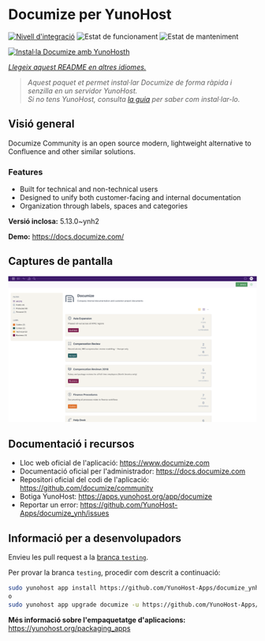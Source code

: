 <!--
N.B.: Aquest README ha estat generat automàticament per <https://github.com/YunoHost/apps/tree/master/tools/readme_generator>
NO s'ha de modificar manualment.
-->

# Documize per YunoHost

[![Nivell d'integració](https://apps.yunohost.org/badge/integration/documize)](https://ci-apps.yunohost.org/ci/apps/documize/)
![Estat de funcionament](https://apps.yunohost.org/badge/state/documize)
![Estat de manteniment](https://apps.yunohost.org/badge/maintained/documize)

[![Instal·la Documize amb YunoHosth](https://install-app.yunohost.org/install-with-yunohost.svg)](https://install-app.yunohost.org/?app=documize)

*[Llegeix aquest README en altres idiomes.](./ALL_README.md)*

> *Aquest paquet et permet instal·lar Documize de forma ràpida i senzilla en un servidor YunoHost.*  
> *Si no tens YunoHost, consulta [la guia](https://yunohost.org/install) per saber com instal·lar-lo.*

## Visió general

Documize Community is an open source modern, lightweight alternative to Confluence and other similar solutions.

### Features

- Built for technical and non-technical users
- Designed to unify both customer-facing and internal documentation
- Organization through labels, spaces and categories

**Versió inclosa:** 5.13.0~ynh2

**Demo:** <https://docs.documize.com/>

## Captures de pantalla

![Captures de pantalla de Documize](./doc/screenshots/screenshot.png)

## Documentació i recursos

- Lloc web oficial de l'aplicació: <https://www.documize.com>
- Documentació oficial per l'administrador: <https://docs.documize.com>
- Repositori oficial del codi de l'aplicació: <https://github.com/documize/community>
- Botiga YunoHost: <https://apps.yunohost.org/app/documize>
- Reportar un error: <https://github.com/YunoHost-Apps/documize_ynh/issues>

## Informació per a desenvolupadors

Envieu les pull request a la [branca `testing`](https://github.com/YunoHost-Apps/documize_ynh/tree/testing).

Per provar la branca `testing`, procedir com descrit a continuació:

```bash
sudo yunohost app install https://github.com/YunoHost-Apps/documize_ynh/tree/testing --debug
o
sudo yunohost app upgrade documize -u https://github.com/YunoHost-Apps/documize_ynh/tree/testing --debug
```

**Més informació sobre l'empaquetatge d'aplicacions:** <https://yunohost.org/packaging_apps>
